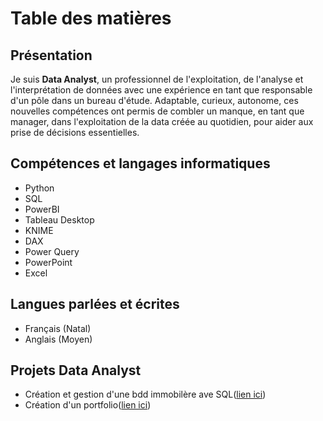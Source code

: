 # Table des matières




## Présentation
Je suis **Data Analyst**, un professionnel de l'exploitation, de l'analyse et l'interprétation de données avec une expérience en tant que responsable d'un pôle dans un bureau d'étude. Adaptable, curieux, autonome, ces nouvelles compétences ont permis de combler un manque, en tant que manager, dans l'exploitation de la data créée au quotidien, pour aider aux prise de décisions essentielles.

## Compétences et langages informatiques
* Python
* SQL
* PowerBI
* Tableau Desktop
* KNIME
* DAX
* Power Query
* PowerPoint
* Excel

## Langues parlées et écrites
* Français (Natal)
* Anglais (Moyen)

## Projets Data Analyst
* Création et gestion d'une bdd immobilère ave SQL([lien ici](https://github.com/Jordan-Giltien/creation_gestion_bdd_immo_SQL))
* Création d'un portfolio([lien ici](https://github.com/Jordan-Giltien/creation_potfolio))






<!--
**Jordan-Giltien/Jordan-Giltien** is a ✨ _special_ ✨ repository because its `README.md` (this file) appears on your GitHub profile.

Here are some ideas to get you started:

- 🔭 I’m currently working on ...
- 🌱 I’m currently learning ...
- 👯 I’m looking to collaborate on ...
- 🤔 I’m looking for help with ...
- 💬 Ask me about ...
- 📫 How to reach me: ...
- 😄 Pronouns: ...
- ⚡ Fun fact: ...
-->
